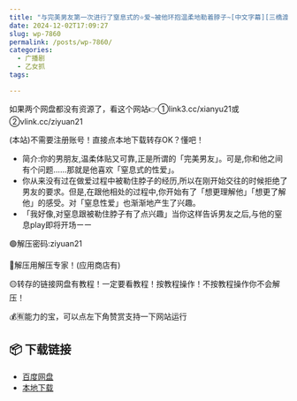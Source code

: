 ```yaml
---
title: "与完美男友第一次进行了窒息式的⭐爱~被他环抱温柔地勒着脖子~[中文字幕][三橋渡]"
date: 2024-12-02T17:09:27
slug: wp-7860
permalink: /posts/wp-7860/
categories:
  - 广播剧
  - 乙女抓
tags:

---
```


如果两个网盘都没有资源了，看这个网站👉①link3.cc/xianyu21或②vlink.cc/ziyuan21

(本站)不需要注册账号！直接点本地下载转存OK？懂吧！

*   简介:你的男朋友,温柔体贴又可靠,正是所谓的「完美男友」。可是,你和他之间有个问题……那就是他喜欢「窒息式的性爱」。
*   你从来没有过在做爱过程中被勒住脖子的经历,所以在刚开始交往的时候拒绝了男友的要求。但是,在跟他相处的过程中,你开始有了「想更理解他」「想更了解他」的感受。对「窒息性爱」也渐渐地产生了兴趣。
*   「我好像,对窒息跟被勒住脖子有了点兴趣」当你这样告诉男友之后,与他的窒息play即将开场ーー

🟢解压密码:ziyuan21

🔵解压用解压专家！(应用商店有)

🟡转存的链接网盘有教程！一定要看教程！按教程操作！不按教程操作你不会解压！

💰🈶能力的宝，可以点左下角赞赏支持一下网站运行

## 📦 下载链接
- [百度网盘](https://blziyuan21.com/pay-download/7860?key=d3ab50325c&down_id=0)
- [本地下载](https://blziyuan21.com/pay-download/7860?key=d3ab50325c&down_id=1)

